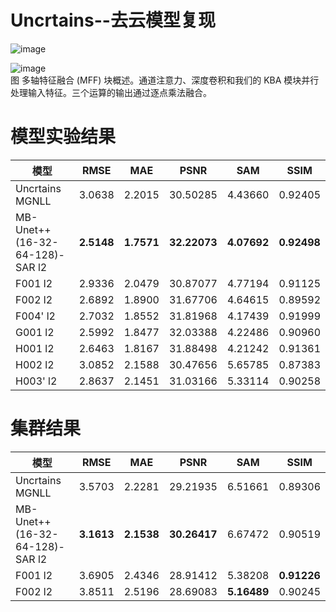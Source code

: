 # Uncrtains--去云模型复现

![image](https://github.com/ZYJ-Group/Tanghy/assets/94824386/83be75a7-d541-4bfe-9baa-f9035a992400)  



![image](https://github.com/ZYJ-Group/Tanghy/assets/94824386/3157d389-6cd2-4a56-a08f-dcc6fe2e9dc5)  
图 多轴特征融合 (MFF) 块概述。通道注意力、深度卷积和我们的 KBA 模块并行处理输入特征。三个运算的输出通过逐点乘法融合。  

# 模型实验结果  
模型 | RMSE | MAE | PSNR | SAM | SSIM 
--- | --- | --- | --- | --- | ---
Uncrtains MGNLL | 3.0638 | 2.2015 | 30.50285 | 4.43660 | 0.92405
MB-Unet++(16-32-64-128)-SAR l2 | **2.5148** | **1.7571** | **32.22073** | **4.07692** | **0.92498**
F001 l2 | 2.9336 | 2.0479 | 30.87077 | 4.77194 | 0.91125
F002 l2 | 2.6892 | 1.8900 | 31.67706 | 4.64615 | 0.89592
F004' l2 | 2.7032 | 1.8552 | 31.81968 | 4.17439 | 0.91999
G001 l2 | 2.5992 | 1.8477 | 32.03388 | 4.22486 | 0.90960
H001 l2 | 2.6463 | 1.8167 | 31.88498 | 4.21242 | 0.91361
H002 l2 | 3.0852 | 2.1588 | 30.47656 | 5.65785 | 0.87383
H003' l2 | 2.8637 | 2.1451 | 31.03166 | 5.33114 | 0.90258



# 集群结果
模型 | RMSE | MAE | PSNR | SAM | SSIM 
--- | --- | --- | --- | --- | ---
Uncrtains MGNLL | 3.5703 | 2.2281 | 29.21935 | 6.51661 | 0.89306
MB-Unet++(16-32-64-128)-SAR l2 | **3.1613** | **2.1538** | **30.26417** | 6.67472 | 0.90519 
F001 l2 | 3.6905 | 2.4346 | 28.91412 | 5.38208 | **0.91226**
F002 l2 | 3.8511 | 2.5196 | 28.69083 | **5.16489** | 0.90245
